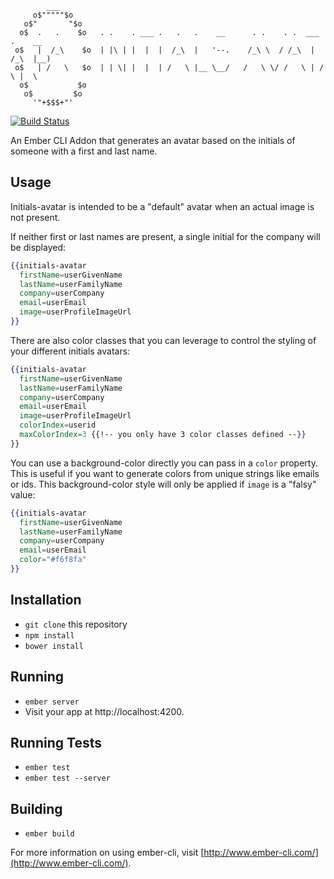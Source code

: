             ___
         o$"""""$o   
       o$"       "$o
      o$  .   .    $o   . .    . ___ .   .   .    __      . .    . .  ___  .    __
     o$   |  /_\    $o  | |\ | |  |  |  /_\  |   '--.    /_\ \  / /_\  |  /_\  |__)
     o$   | /   \   $o  | | \| |  |  | /   \ |__ \__/   /   \ \/ /   \ | /   \ |  \
      o$           $o        
       o$         $o
         '"+$$$+"'


[![Build Status](https://travis-ci.org/freshbooks/initials-avatar.svg?branch=master)](https://travis-ci.org/freshbooks/initials-avatar)

An Ember CLI Addon that generates an avatar based on the initials of someone
with a first and last name.

## Usage

Initials-avatar is intended to be a "default" avatar when an actual image is not
present.

If neither first or last names are present, a single initial for the company
will be displayed:

```hbs
{{initials-avatar
  firstName=userGivenName
  lastName=userFamilyName
  company=userCompany
  email=userEmail
  image=userProfileImageUrl
}}
```

There are also color classes that you can leverage to control the styling of
your different initials avatars:

```hbs
{{initials-avatar
  firstName=userGivenName
  lastName=userFamilyName
  company=userCompany
  email=userEmail
  image=userProfileImageUrl
  colorIndex=userid
  maxColorIndex=3 {{!-- you only have 3 color classes defined --}}
}}
```

You can use a background-color directly you can pass in a `color` property.
This is useful if you want to generate colors from unique strings like emails or ids.
This background-color style will only be applied if `image` is a "falsy" value:

```hbs
{{initials-avatar
  firstName=userGivenName
  lastName=userFamilyName
  company=userCompany
  email=userEmail
  color="#f6f8fa"
}}
```

## Installation

* `git clone` this repository
* `npm install`
* `bower install`

## Running

* `ember server`
* Visit your app at http://localhost:4200.

## Running Tests

* `ember test`
* `ember test --server`

## Building

* `ember build`

For more information on using ember-cli, visit [http://www.ember-cli.com/](http://www.ember-cli.com/).
